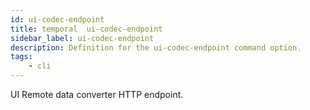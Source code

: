 ```yaml
---
id: ui-codec-endpoint
title: temporal  ui-codec-endpoint
sidebar_label: ui-codec-endpoint
description: Definition for the ui-codec-endpoint command option.
tags:
	- cli
---
```


UI Remote data converter HTTP endpoint.
